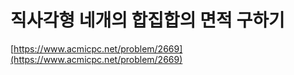 # 직사각형 네개의 합집합의 면적 구하기

[https://www.acmicpc.net/problem/2669](https://www.acmicpc.net/problem/2669)
